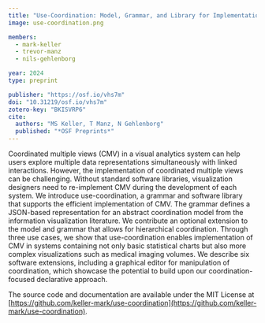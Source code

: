 ```yaml
---
title: "Use-Coordination: Model, Grammar, and Library for Implementation of Coordinated Multiple Views"
image: use-coordination.png

members:
  - mark-keller
  - trevor-manz
  - nils-gehlenborg

year: 2024
type: preprint

publisher: "https://osf.io/vhs7m"
doi: "10.31219/osf.io/vhs7m"
zotero-key: "BKISVRP6"
cite:
  authors: "MS Keller, T Manz, N Gehlenborg"
  published: "*OSF Preprints*"
---
```

Coordinated multiple views (CMV) in a visual analytics system can help users explore multiple data representations simultaneously with linked interactions. However, the implementation of coordinated multiple views can be challenging. Without standard software libraries, visualization designers need to re-implement CMV during the development of each system. We introduce use-coordination, a grammar and software library that supports the efficient implementation of CMV. The grammar defines a JSON-based representation for an abstract coordination model from the information visualization literature. We contribute an optional extension to the model and grammar that allows for hierarchical coordination. Through three use cases, we show that use-coordination enables implementation of CMV in systems containing not only basic statistical charts but also more complex visualizations such as medical imaging volumes. We describe six software extensions, including a graphical editor for manipulation of coordination, which showcase the potential to build upon our coordination-focused declarative approach.

The source code and documentation are available under the MIT License at [https://github.com/keller-mark/use-coordination](https://github.com/keller-mark/use-coordination).